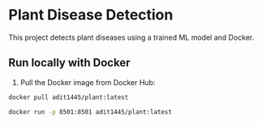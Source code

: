 # Plant Disease Detection

This project detects plant diseases using a trained ML model and Docker.

## Run locally with Docker

1. Pull the Docker image from Docker Hub:

```bash
docker pull adit1445/plant:latest

docker run -p 8501:8501 adit1445/plant:latest

